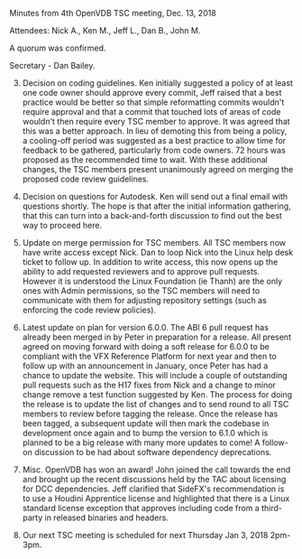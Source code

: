 Minutes from 4th OpenVDB TSC meeting, Dec. 13, 2018

Attendees: Nick A., Ken M., Jeff L., Dan B., John M.

A quorum was confirmed.

Secretary - Dan Bailey.

3) Decision on coding guidelines. Ken initially suggested a policy of at least one code owner should
approve every commit, Jeff raised that a best practice would be better so that simple reformatting
commits wouldn't require approval and that a commit that touched lots of areas of code wouldn't then
require every TSC member to approve. It was agreed that this was a better approach. In lieu of
demoting this from being a policy, a cooling-off period was suggested as a best practice to allow
time for feedback to be gathered, particularly from code owners. 72 hours was proposed as the
recommended time to wait. With these additional changes, the TSC members present unanimously agreed
on merging the proposed code review guidelines.

4) Decision on questions for Autodesk. Ken will send out a final email with questions shortly. The
hope is that after the initial information gathering, that this can turn into a back-and-forth
discussion to find out the best way to proceed here.

5) Update on merge permission for TSC members. All TSC members now have write access except Nick.
Dan to loop Nick into the Linux help desk ticket to follow up. In addition to write access, this now
opens up the ability to add requested reviewers and to approve pull requests. However it is
understood the Linux Foundation (ie Thanh) are the only ones with Admin permissions, so the TSC
members will need to communicate with them for adjusting repository settings (such as enforcing the
code review policies).

6) Latest update on plan for version 6.0.0. The ABI 6 pull request has already been merged in by
Peter in preparation for a release. All present agreed on moving forward with doing a soft release
for 6.0.0 to be compliant with the VFX Reference Platform for next year and then to follow up with
an announcement in January, once Peter has had a chance to update the website. This will include a
couple of outstanding pull requests such as the H17 fixes from Nick and a change to minor change
remove a test function suggested by Ken. The process for doing the release is to update the list of
changes and to send round to all TSC members to review before tagging the release. Once the release
has been tagged, a subsequent update will then mark the codebase in development once again and to
bump the version to 6.1.0 which is planned to be a big release with many more updates to come! A
follow-on discussion to be had about software dependency deprecations.

7) Misc. OpenVDB has won an award! John joined the call towards the end and brought up the recent
discussions held by the TAC about licensing for DCC dependencies. Jeff clarified that SideFX's
recommendation is to use a Houdini Apprentice license and highlighted that there is a Linux standard
license exception that approves including code from a third-party in released binaries and headers.

8) Our next TSC meeting is scheduled for next Thursday Jan 3, 2018 2pm-3pm.
